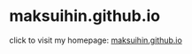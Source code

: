 # maksuihin.github.io

click to visit my homepage: <a href="http://maksuihin.github.io">maksuihin.github.io</a>
